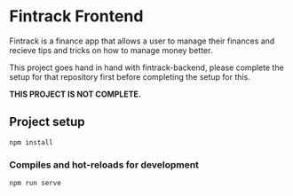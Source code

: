 # Fintrack Frontend
<p>Fintrack is a finance app that allows a user to manage their finances and recieve tips and tricks on how to manage money better.</p>
<p>This project goes hand in hand with fintrack-backend, please complete the setup for that repository first before completing the setup for this.</p>
<p><strong>THIS PROJECT IS NOT COMPLETE.</strong></p>

## Project setup
```
npm install
```

### Compiles and hot-reloads for development
```
npm run serve
```

